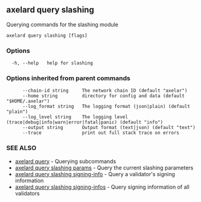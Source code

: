 ## axelard query slashing

Querying commands for the slashing module

```
axelard query slashing [flags]
```

### Options

```
  -h, --help   help for slashing
```

### Options inherited from parent commands

```
      --chain-id string     The network chain ID (default "axelar")
      --home string         directory for config and data (default "$HOME/.axelar")
      --log_format string   The logging format (json|plain) (default "plain")
      --log_level string    The logging level (trace|debug|info|warn|error|fatal|panic) (default "info")
      --output string       Output format (text|json) (default "text")
      --trace               print out full stack trace on errors
```

### SEE ALSO

- [axelard query](/cli-docs/v0_27_0/axelard_query) - Querying subcommands
- [axelard query slashing params](/cli-docs/v0_27_0/axelard_query_slashing_params) - Query the current slashing parameters
- [axelard query slashing signing-info](/cli-docs/v0_27_0/axelard_query_slashing_signing-info) - Query a validator's signing information
- [axelard query slashing signing-infos](/cli-docs/v0_27_0/axelard_query_slashing_signing-infos) - Query signing information of all validators
